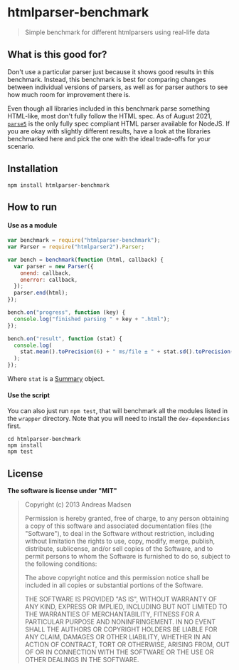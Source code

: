 # htmlparser-benchmark

> Simple benchmark for different htmlparsers using real-life data

## What is this good for?

Don't use a particular parser just because it shows good results in this benchmark.
Instead, this benchmark is best for comparing changes between individual versions of parsers,
as well as for parser authors to see how much room for improvement there is.

Even though all libraries included in this benchmark parse something HTML-like, most don't fully follow
the HTML spec. As of August 2021, [`parse5`](https://www.npmjs.com/package/parse5) is the only
fully spec compliant HTML parser available for NodeJS. If you are okay with slightly different results,
have a look at the libraries benchmarked here and pick the one with the ideal trade-offs for your scenario.

## Installation

```shell
npm install htmlparser-benchmark
```

## How to run

#### Use as a module

```javascript
var benchmark = require("htmlparser-benchmark");
var Parser = require("htmlparser2").Parser;

var bench = benchmark(function (html, callback) {
  var parser = new Parser({
    onend: callback,
    onerror: callback,
  });
  parser.end(html);
});

bench.on("progress", function (key) {
  console.log("finished parsing " + key + ".html");
});

bench.on("result", function (stat) {
  console.log(
    stat.mean().toPrecision(6) + " ms/file ± " + stat.sd().toPrecision(6)
  );
});
```

Where `stat` is a [Summary](https://github.com/AndreasMadsen/summary) object.

#### Use the script

You can also just run `npm test`, that will benchmark all the modules listed
in the `wrapper` directory. Note that you will need to install the `dev-dependencies`
first.

```shell
cd htmlparser-benchmark
npm install
npm test
```

## License

**The software is license under "MIT"**

> Copyright (c) 2013 Andreas Madsen
>
> Permission is hereby granted, free of charge, to any person obtaining a copy
> of this software and associated documentation files (the "Software"), to deal
> in the Software without restriction, including without limitation the rights
> to use, copy, modify, merge, publish, distribute, sublicense, and/or sell
> copies of the Software, and to permit persons to whom the Software is
> furnished to do so, subject to the following conditions:
>
> The above copyright notice and this permission notice shall be included in
> all copies or substantial portions of the Software.
>
> THE SOFTWARE IS PROVIDED "AS IS", WITHOUT WARRANTY OF ANY KIND, EXPRESS OR
> IMPLIED, INCLUDING BUT NOT LIMITED TO THE WARRANTIES OF MERCHANTABILITY,
> FITNESS FOR A PARTICULAR PURPOSE AND NONINFRINGEMENT. IN NO EVENT SHALL THE
> AUTHORS OR COPYRIGHT HOLDERS BE LIABLE FOR ANY CLAIM, DAMAGES OR OTHER
> LIABILITY, WHETHER IN AN ACTION OF CONTRACT, TORT OR OTHERWISE, ARISING FROM,
> OUT OF OR IN CONNECTION WITH THE SOFTWARE OR THE USE OR OTHER DEALINGS IN
> THE SOFTWARE.
